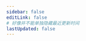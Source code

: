 ```yaml
---
sidebar: false
editLink: false
# 好像并不能单独隐藏最近更新时间
lastUpdated: false
---
```


<TimeLine></TimeLine>

<style>
/* 设置容器的宽度 */
.theme-default-content{
    max-width: 1000px!important;
}
</style>
